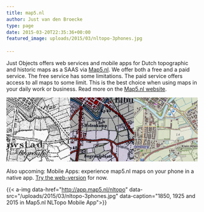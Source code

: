 ```yaml
---
title: map5.nl
author: Just van den Broecke
type: page
date: 2015-03-20T22:35:36+00:00
featured_image: uploads/2015/03/nltopo-3phones.jpg

---
```

Just Objects offers web services and mobile apps for Dutch topographic and historic maps as a 
SAAS via [Map5.nl][2]. We offer both a free and a paid service. 
The free service has some limitations. The paid service offers access to all maps to some limit. This is the best choice when using maps in your daily work or business. Read more on the [Map5.nl website][2].

![ ][1]

Also upcoming: Mobile Apps: experience map5.nl maps on your phone in a native app. [Try the web-version][3] for now.

{{< a-img data-href="http://app.map5.nl/nltopo" data-src="/uploads/2015/03/nltopo-3phones.jpg" data-caption="1850, 1925 and 2015 in Map5.nl NLTopo Mobile App">}}

[1]: /uploads/2015/03/map5-3maps.jpg
[2]: https://map5.nl
[3]: http://app.map5.nl/nltopo
